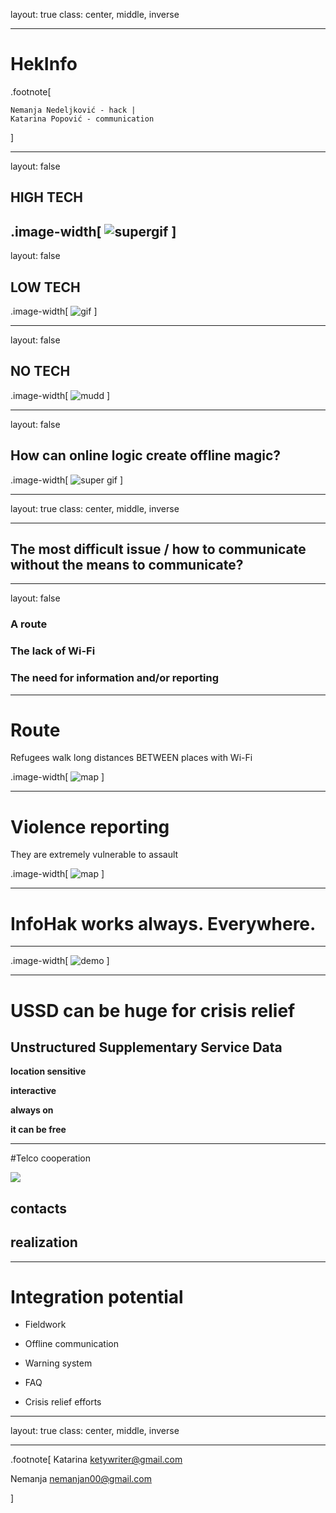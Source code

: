 layout: true
class: center, middle, inverse

---

# HekInfo

.footnote[

	Nemanja Nedeljković - hack |
	Katarina Popović - communication
]

---
layout: false

## HIGH TECH
.image-width[
	![supergif](https://scontent-fra3-1.xx.fbcdn.net/hphotos-xpt1/t31.0-8/12973490_10209561736626839_5613499292984104897_o.jpg)
]
---
layout: false

## LOW TECH


.image-width[
	![gif](http://static1.uk.businessinsider.com/image/55f0339e9dd7cc21008b8f5c-3100-2325/rtx1rb6c.jpg)
]

---
layout: false


## NO TECH

.image-width[
	![mudd](https://scontent-fra3-1.xx.fbcdn.net/hphotos-xla1/v/t1.0-9/12512563_1678687205716540_9155691812786642715_n.jpg?oh=26fea97f331a8d37d5e03e67b47954e6&oe=57BF167C)
]

---

layout: false

## How can online logic create offline magic?

.image-width[
	![super gif](https://49.media.tumblr.com/a7237fabec558257cdad24327ed1ddf2/tumblr_n2dnzn2fRz1su88r3o1_500.gif)
]

---

layout: true
class: center, middle, inverse

---

## The most difficult issue / how to communicate without the means to communicate?

---
layout: false

### **A route**


### **The lack of Wi-Fi**


### **The need for information and/or reporting**

---

# Route


Refugees walk long distances BETWEEN places with Wi-Fi

.image-width[
	![map](https://pbs.twimg.com/media/CO8rd3gWUAAkQJf.jpg:large)
]

---

# Violence reporting

They are extremely vulnerable to assault

.image-width[
	![map](http://media.phillyvoice.com/media/images/tmpV0LTHB.2e16d0ba.fill-735x490.jpg)
]

---

# InfoHak works always. Everywhere.

---

.image-width[
	![demo](http://i.imgur.com/bn9wJaM.gif)
]

---

# USSD can be huge for crisis relief

## **Unstructured Supplementary Service Data**

**location sensitive**

**interactive**

**always on**

**it can be free**

---

#Telco cooperation

![](http://i.imgur.com/ALNccYC.png)

## **contacts**

## **realization**

---

# Integration potential

* Fieldwork

* Offline communication

* Warning system

* FAQ

* Crisis relief efforts

---

layout: true
class: center, middle, inverse

---
.footnote[
  Katarina
  ketywriter@gmail.com

  Nemanja
  nemanjan00@gmail.com


]

<style>
.image-width > img {
	width: 100%;
}
</style>

